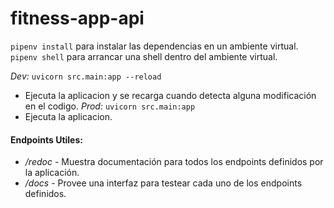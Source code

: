 # fitness-app-api

`pipenv install` para instalar las dependencias en un ambiente virtual.
`pipenv shell` para arrancar una shell dentro del ambiente virtual.

_Dev:_ `uvicorn src.main:app --reload`
- Ejecuta la aplicacion y se recarga cuando detecta alguna modificación en el codigo.
_Prod:_ `uvicorn src.main:app`
- Ejecuta la aplicacion.


#### Endpoints Utiles:

- _/redoc_ - Muestra documentación para todos los endpoints definidos por la aplicación.
- _/docs_ - Provee una interfaz para testear cada uno de los endpoints definidos.
